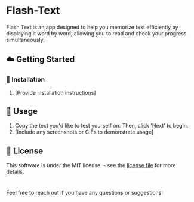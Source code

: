 # Flash-Text

Flash Text is an app designed to help you memorize text efficiently by displaying it word by word, allowing you to read and check your progress simultaneously.

## ☁️ Getting Started

### 💾 Installation

1. [Provide installation instructions]

## 📑 Usage

1. Copy the text you'd like to test yourself on. Then, click 'Next' to begin.
2. [Include any screenshots or GIFs to demonstrate usage]

## 📄 License

This software is under the MIT license. - see the [license file](LICENSE) for more details.

#
Feel free to reach out if you have any questions or suggestions!
